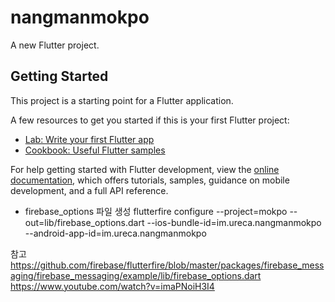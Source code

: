 # nangmanmokpo

A new Flutter project.

## Getting Started

This project is a starting point for a Flutter application.

A few resources to get you started if this is your first Flutter project:

- [Lab: Write your first Flutter app](https://docs.flutter.dev/get-started/codelab)
- [Cookbook: Useful Flutter samples](https://docs.flutter.dev/cookbook)

For help getting started with Flutter development, view the
[online documentation](https://docs.flutter.dev/), which offers tutorials,
samples, guidance on mobile development, and a full API reference.

- firebase_options 파일 생성
  flutterfire configure --project=mokpo --out=lib/firebase_options.dart --ios-bundle-id=im.ureca.nangmanmokpo --android-app-id=im.ureca.nangmanmokpo 

참고
https://github.com/firebase/flutterfire/blob/master/packages/firebase_messaging/firebase_messaging/example/lib/firebase_options.dart
https://www.youtube.com/watch?v=imaPNoiH3I4